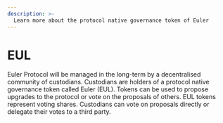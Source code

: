 ```yaml
---
description: >-
  Learn more about the protocol native governance token of Euler
---
```


# EUL

Euler Protocol will be managed in the long-term by a decentralised community of custodians. Custodians are holders of a protocol native governance token called Euler (EUL). Tokens can be used to propose upgrades to the protocol or vote on the proposals of others. EUL tokens represent voting shares. Custodians can vote on proposals directly or delegate their votes to a third party.